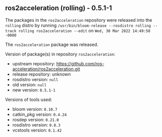 ## ros2acceleration (rolling) - 0.5.1-1

The packages in the `ros2acceleration` repository were released into the `rolling` distro by running `/usr/bin/bloom-release --rosdistro rolling --track rolling ros2acceleration --edit` on `Wed, 30 Mar 2022 14:49:58 -0000`

The `ros2acceleration` package was released.

Version of package(s) in repository `ros2acceleration`:

- upstream repository: https://github.com/ros-acceleration/ros2acceleration.git
- release repository: unknown
- rosdistro version: `null`
- old version: `null`
- new version: `0.5.1-1`

Versions of tools used:

- bloom version: `0.10.7`
- catkin_pkg version: `0.4.24`
- rosdep version: `0.21.0`
- rosdistro version: `0.8.3`
- vcstools version: `0.1.42`


